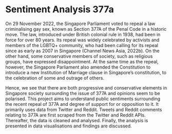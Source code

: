 # Sentiment Analysis 377a

On 29 November 2022, the Singapore Parliament voted to repeal a law criminalising gay sex, known as Section 377A of the Penal Code in a historic move. The law, introduced under British colonial rule in 1938, had been in force for over 80 years. Its repeal was widely celebrated by activists and members of the LGBTQ+ community, who had been calling for its repeal since as early as 2007 in Singapore (Channel News Asia, 2022b). On the other hand, some conservative members of society, such as religious groups, have expressed disappointment. At the same time as the repeal, however, the Singapore Parliament also amended the Constitution to introduce a new Institution of Marriage clause in Singapore’s constitution, to the celebration of some and outrage of others.

Hence, we see that there are both progressive and conservative elements in Singapore society surounding the issue of 377A and opinions seem to be polarised. This project aims to understand public sentiments surrounding the recent repeal of 377A and degree of support for or opposition to it. It primarily uses data from Twitter and Reddit. Tweets and Reddit comments relating to 377A are first scraped from the Twitter and Reddit APIs. Thereafter, the data is cleaned and analysed. Finally, the analysis is presented in data visualisations and findings are discussed.
